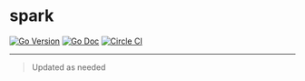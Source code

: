 # spark

[![Go Version](https://img.shields.io/github/go-mod/go-version/ex-vi/spark?style=flat-square)](https://go.dev/doc/devel/release#go1.17)
[![Go Doc](https://img.shields.io/badge/go-documentation-blue.svg?style=flat-square)](https://godoc.org/github.com/ex-vi/spark)
[![Circle CI](https://img.shields.io/circleci/build/github/ex-vi/spark?style=flat-square&token=43ac30b3ed4bdc39ba8c5f1129263612676a1de5)](https://circleci.com/gh/ex-vi/spark)

---

> Updated as needed
